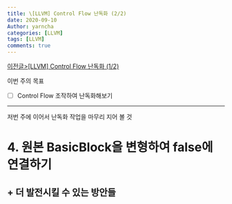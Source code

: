 ```yaml
---
title: \[LLVM] Control Flow 난독화 (2/2)
date: 2020-09-10
Author: yarncha
categories: [LLVM]
tags: [LLVM]
comments: true
---
```


[이전글\>\[LLVM\] Control Flow 난독화 \(1/2\)]()

이번 주의 목표

- [ ] Control Flow 조작하여 난독화해보기

* * *

저번 주에 이어서 난독화 작업을 마무리 지어 볼 것

# 4. 원본 BasicBlock을 변형하여 false에 연결하기

## \+ 더 발전시킬 수 있는 방안들
